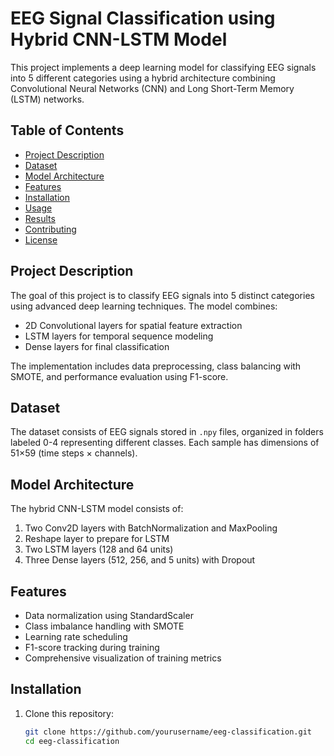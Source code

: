 # EEG Signal Classification using Hybrid CNN-LSTM Model

This project implements a deep learning model for classifying EEG signals into 5 different categories using a hybrid architecture combining Convolutional Neural Networks (CNN) and Long Short-Term Memory (LSTM) networks.

## Table of Contents
- [Project Description](#project-description)
- [Dataset](#dataset)
- [Model Architecture](#model-architecture)
- [Features](#features)
- [Installation](#installation)
- [Usage](#usage)
- [Results](#results)
- [Contributing](#contributing)
- [License](#license)

## Project Description
The goal of this project is to classify EEG signals into 5 distinct categories using advanced deep learning techniques. The model combines:
- 2D Convolutional layers for spatial feature extraction
- LSTM layers for temporal sequence modeling
- Dense layers for final classification

The implementation includes data preprocessing, class balancing with SMOTE, and performance evaluation using F1-score.

## Dataset
The dataset consists of EEG signals stored in `.npy` files, organized in folders labeled 0-4 representing different classes. Each sample has dimensions of 51×59 (time steps × channels).

## Model Architecture
The hybrid CNN-LSTM model consists of:
1. Two Conv2D layers with BatchNormalization and MaxPooling
2. Reshape layer to prepare for LSTM
3. Two LSTM layers (128 and 64 units)
4. Three Dense layers (512, 256, and 5 units) with Dropout

## Features
- Data normalization using StandardScaler
- Class imbalance handling with SMOTE
- Learning rate scheduling
- F1-score tracking during training
- Comprehensive visualization of training metrics

## Installation
1. Clone this repository:
   ```bash
   git clone https://github.com/yourusername/eeg-classification.git
   cd eeg-classification
